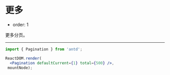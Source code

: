 # 更多

- order: 1

更多分页。

---

````jsx
import { Pagination } from 'antd';

ReactDOM.render(
  <Pagination defaultCurrent={1} total={500} />,
 mountNode);
````
